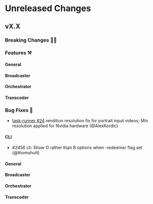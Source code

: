 # Unreleased Changes

## vX.X

### Breaking Changes 🚨🚨

### Features ⚒

#### General

#### Broadcaster

#### Orchestrator

#### Transcoder

### Bug Fixes 🐞
- [task-runner \#24](https://github.com/livepeer/task-runner/issues/24) rendition resolution fix for portrait input videos; Min resolution applied for Nvidia hardware (@AlexKordic)

#### CLI
- \#2456 cli: Show O rather than B options when -redeemer flag set (@thomshutt)

#### General

#### Broadcaster

#### Orchestrator

#### Transcoder
